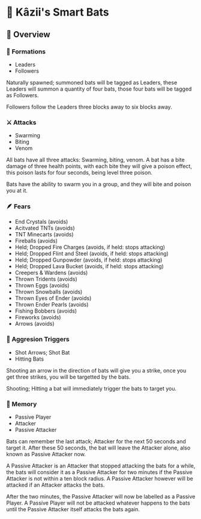 # 🦇 Kâzii's Smart Bats

## 📜 Overview

### 👥 Formations
- Leaders
- Followers

Naturally spawned; summoned bats will be tagged as Leaders,
these Leaders will summon a quantity of four bats,
those four bats will be tagged as Followers.

Followers follow the Leaders three blocks away to six blocks away.

### ⚔️ Attacks
- Swarming
- Biting
- Venom

All bats have all three attacks: Swarming, biting, venom.
A bat has a bite damage of three health points,
with each bite they will give a poison effect,
this poison lasts for four seconds, being level three poison.

Bats have the ability to swarm you in a group, and they will bite and poison you at it.

### 🪶 Fears
- End Crystals (avoids)
- Acitvated TNTs (avoids)
- TNT Minecarts (avoids)
- Fireballs (avoids)
- Held; Dropped Fire Charges (avoids, if held: stops attacking)
- Held; Dropped Flint and Steel (avoids, if held: stops attacking)
- Held; Dropped Gunpowder (avoids, if held: stops attacking)
- Held; Dropped Lava Bucket (avoids, if held: stops attacking)
- Creepers & Wardens (avoids)
- Thrown Tridents (avoids)
- Thrown Eggs (avoids)
- Thrown Snowballs (avoids)
- Thrown Eyes of Ender (avoids)
- Thrown Ender Pearls (avoids)
- Fishing Bobbers (avoids)
- Fireworks (avoids)
- Arrows (avoids)

### 💢 Aggresion Triggers
- Shot Arrows; Shot Bat
- Hitting Bats

Shooting an arrow in the direction of bats will give you a strike,
once you get three strikes, you will be targetted by the bats.

Shooting; Hitting a bat will immediately trigger the bats to target you.

### 🧠 Memory
- Passive Player
- Attacker
- Passive Attacker

Bats can remember the last attack; Attacker for the next 50 seconds and target it.
After these 50 seconds, the bat will leave the Attacker alone, also known as Passive Attacker now.

A Passive Attacker is an Attacker that stopped attacking the bats for a while,
the bats will consider it as a Passive Attacker for two minutes if the Passive Attacker is not within a ten block radius.
A Passive Attacker however will be attacked if an Attacker attacks the bats.

After the two minutes, the Passive Attacker will now be labelled as a Passive Player.
A Passive Player will not be attacked whatever happens to the bats until the Passive Attacker itself attacks the bats again.
